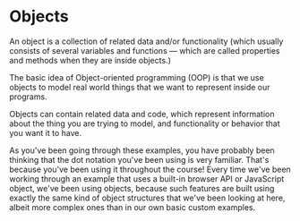 # Objects

An object is a collection of related data and/or functionality \(which usually consists of several variables and functions — which are called properties and methods when they are inside objects.\)

The basic idea of Object-oriented programming \(OOP\) is that we use objects to model real world things that we want to represent inside our programs.

Objects can contain related data and code, which represent information about the thing you are trying to model, and functionality or behavior that you want it to have. 

As you've been going through these examples, you have probably been thinking that the dot notation you've been using is very familiar. That's because you've been using it throughout the course! Every time we've been working through an example that uses a built-in browser API or JavaScript object, we've been using objects, because such features are built using exactly the same kind of object structures that we've been looking at here, albeit more complex ones than in our own basic custom examples.

